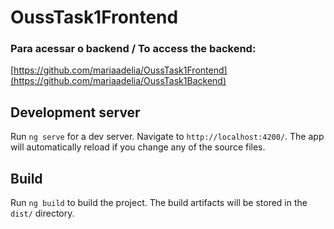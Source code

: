 # OussTask1Frontend

### Para acessar o backend / To access the backend:
[https://github.com/mariaadelia/OussTask1Frontend](https://github.com/mariaadelia/OussTask1Backend)

## Development server

Run `ng serve` for a dev server. Navigate to `http://localhost:4200/`. The app will automatically reload if you change any of the source files.

## Build

Run `ng build` to build the project. The build artifacts will be stored in the `dist/` directory.
